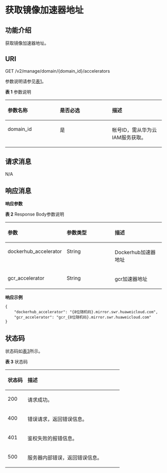 # 获取镜像加速器地址<a name="swr_02_0077"></a>

## 功能介绍<a name="section2053162554118"></a>

获取镜像加速器地址。

## URI<a name="section187261741194112"></a>

GET /v2/manage/domain/\{domain\_id\}/accelerators

参数说明请参见[表1](#table230531753712)。

**表 1**  参数说明

<a name="table230531753712"></a>
<table><thead align="left"><tr id="row8435171716377"><th class="cellrowborder" valign="top" width="33.333333333333336%" id="mcps1.2.4.1.1"><p id="p7435121793714"><a name="p7435121793714"></a><a name="p7435121793714"></a>参数名称</p>
</th>
<th class="cellrowborder" valign="top" width="33.333333333333336%" id="mcps1.2.4.1.2"><p id="p543541783710"><a name="p543541783710"></a><a name="p543541783710"></a>是否必选</p>
</th>
<th class="cellrowborder" valign="top" width="33.333333333333336%" id="mcps1.2.4.1.3"><p id="p1943561743713"><a name="p1943561743713"></a><a name="p1943561743713"></a>描述</p>
</th>
</tr>
</thead>
<tbody><tr id="row20435131713372"><td class="cellrowborder" valign="top" width="33.333333333333336%" headers="mcps1.2.4.1.1 "><p id="p19435111713373"><a name="p19435111713373"></a><a name="p19435111713373"></a>domain_id</p>
</td>
<td class="cellrowborder" valign="top" width="33.333333333333336%" headers="mcps1.2.4.1.2 "><p id="p144351117133711"><a name="p144351117133711"></a><a name="p144351117133711"></a>是</p>
</td>
<td class="cellrowborder" valign="top" width="33.333333333333336%" headers="mcps1.2.4.1.3 "><p id="p1643571743715"><a name="p1643571743715"></a><a name="p1643571743715"></a><span>帐号ID，需从华为云</span><span>IAM</span><span>服务获取。</span></p>
</td>
</tr>
</tbody>
</table>

## 请求消息<a name="section1714461012422"></a>

N/A

## 响应消息<a name="section1144952614317"></a>

**响应参数**

**表 2**  Response Body参数说明

<a name="table63219176377"></a>
<table><thead align="left"><tr id="row843515170375"><th class="cellrowborder" valign="top" width="33.333333333333336%" id="mcps1.2.4.1.1"><p id="p854585415438"><a name="p854585415438"></a><a name="p854585415438"></a>参数</p>
</th>
<th class="cellrowborder" valign="top" width="33.333333333333336%" id="mcps1.2.4.1.2"><p id="p18546175416435"><a name="p18546175416435"></a><a name="p18546175416435"></a>参数类型</p>
</th>
<th class="cellrowborder" valign="top" width="33.333333333333336%" id="mcps1.2.4.1.3"><p id="p754618544438"><a name="p754618544438"></a><a name="p754618544438"></a>描述</p>
</th>
</tr>
</thead>
<tbody><tr id="row3435017153714"><td class="cellrowborder" valign="top" width="33.333333333333336%" headers="mcps1.2.4.1.1 "><p id="p14435617103710"><a name="p14435617103710"></a><a name="p14435617103710"></a>dockerhub_accelerator</p>
</td>
<td class="cellrowborder" valign="top" width="33.333333333333336%" headers="mcps1.2.4.1.2 "><p id="p194351117153720"><a name="p194351117153720"></a><a name="p194351117153720"></a>String</p>
</td>
<td class="cellrowborder" valign="top" width="33.333333333333336%" headers="mcps1.2.4.1.3 "><p id="p743571716376"><a name="p743571716376"></a><a name="p743571716376"></a>Dockerhub加速器地址</p>
</td>
</tr>
<tr id="row64351217163718"><td class="cellrowborder" valign="top" width="33.333333333333336%" headers="mcps1.2.4.1.1 "><p id="p443531783719"><a name="p443531783719"></a><a name="p443531783719"></a>gcr_accelerator</p>
</td>
<td class="cellrowborder" valign="top" width="33.333333333333336%" headers="mcps1.2.4.1.2 "><p id="p743541712378"><a name="p743541712378"></a><a name="p743541712378"></a>String</p>
</td>
<td class="cellrowborder" valign="top" width="33.333333333333336%" headers="mcps1.2.4.1.3 "><p id="p443591718374"><a name="p443591718374"></a><a name="p443591718374"></a>gcr加速器地址</p>
</td>
</tr>
</tbody>
</table>

**响应示例**

```
{
    "dockerhub_accelerator": "{8位随机码}.mirror.swr.huaweicloud.com",
    "gcr_accelerator": "gcr_{8位随机码}.mirror.swr.huaweicloud.com"
}
```

## 状态码<a name="section94717133446"></a>

状态码如[表3](#table533321712379)所示。

**表 3**  状态码

<a name="table533321712379"></a>
<table><thead align="left"><tr id="row15436617163718"><th class="cellrowborder" valign="top" width="17.4%" id="mcps1.2.3.1.1"><p id="p1395453419448"><a name="p1395453419448"></a><a name="p1395453419448"></a>状态码</p>
</th>
<th class="cellrowborder" valign="top" width="82.6%" id="mcps1.2.3.1.2"><p id="p7954163414447"><a name="p7954163414447"></a><a name="p7954163414447"></a>描述</p>
</th>
</tr>
</thead>
<tbody><tr id="row1543641720379"><td class="cellrowborder" valign="top" width="17.4%" headers="mcps1.2.3.1.1 "><p id="p1443611763716"><a name="p1443611763716"></a><a name="p1443611763716"></a>200</p>
</td>
<td class="cellrowborder" valign="top" width="82.6%" headers="mcps1.2.3.1.2 "><p id="p9436141710372"><a name="p9436141710372"></a><a name="p9436141710372"></a>请求成功。</p>
</td>
</tr>
<tr id="row19436171713720"><td class="cellrowborder" valign="top" width="17.4%" headers="mcps1.2.3.1.1 "><p id="p84361717203720"><a name="p84361717203720"></a><a name="p84361717203720"></a>400</p>
</td>
<td class="cellrowborder" valign="top" width="82.6%" headers="mcps1.2.3.1.2 "><p id="p10436717183714"><a name="p10436717183714"></a><a name="p10436717183714"></a>错误请求，返回错误信息。</p>
</td>
</tr>
<tr id="row8436131743712"><td class="cellrowborder" valign="top" width="17.4%" headers="mcps1.2.3.1.1 "><p id="p64367172378"><a name="p64367172378"></a><a name="p64367172378"></a>401</p>
</td>
<td class="cellrowborder" valign="top" width="82.6%" headers="mcps1.2.3.1.2 "><p id="p13436117173716"><a name="p13436117173716"></a><a name="p13436117173716"></a>鉴权失败的报错信息。</p>
</td>
</tr>
<tr id="row24361317153713"><td class="cellrowborder" valign="top" width="17.4%" headers="mcps1.2.3.1.1 "><p id="p1743631716374"><a name="p1743631716374"></a><a name="p1743631716374"></a>500</p>
</td>
<td class="cellrowborder" valign="top" width="82.6%" headers="mcps1.2.3.1.2 "><p id="p843621718373"><a name="p843621718373"></a><a name="p843621718373"></a>服务器内部错误，返回错误信息。</p>
</td>
</tr>
</tbody>
</table>

